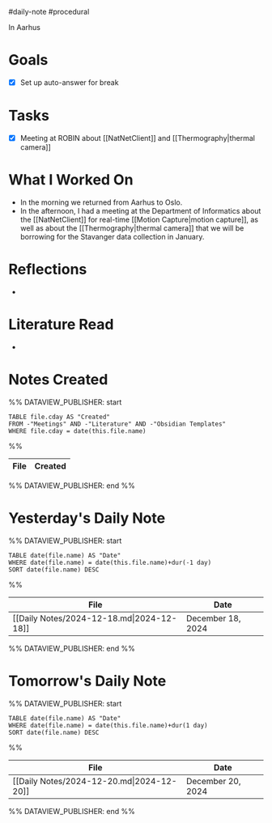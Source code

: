 #daily-note #procedural 

In Aarhus
# Goals

- [x] Set up auto-answer for break

# Tasks

- [x] Meeting at ROBIN about [[NatNetClient]] and [[Thermography|thermal camera]]

# What I Worked On

- In the morning we returned from Aarhus to Oslo.
- In the afternoon, I had a meeting at the Department of Informatics about the [[NatNetClient]] for real-time [[Motion Capture|motion capture]], as well as about the [[Thermography|thermal camera]] that we will be borrowing for the Stavanger data collection in January.

# Reflections

- 

# Literature Read

- 

# Notes Created


%% DATAVIEW_PUBLISHER: start
```dataview
TABLE file.cday AS "Created"
FROM -"Meetings" AND -"Literature" AND -"Obsidian Templates"
WHERE file.cday = date(this.file.name)
```
%%

| File | Created |
| ---- | ------- |

%% DATAVIEW_PUBLISHER: end %%

# Yesterday's Daily Note

%% DATAVIEW_PUBLISHER: start
```dataview
TABLE date(file.name) AS "Date"
WHERE date(file.name) = date(this.file.name)+dur(-1 day)
SORT date(file.name) DESC
```
%%

| File                                      | Date              |
| ----------------------------------------- | ----------------- |
| [[Daily Notes/2024-12-18.md\|2024-12-18]] | December 18, 2024 |

%% DATAVIEW_PUBLISHER: end %%
# Tomorrow's Daily Note

%% DATAVIEW_PUBLISHER: start
```dataview
TABLE date(file.name) AS "Date"
WHERE date(file.name) = date(this.file.name)+dur(1 day)
SORT date(file.name) DESC
```
%%

| File                                      | Date              |
| ----------------------------------------- | ----------------- |
| [[Daily Notes/2024-12-20.md\|2024-12-20]] | December 20, 2024 |

%% DATAVIEW_PUBLISHER: end %%


